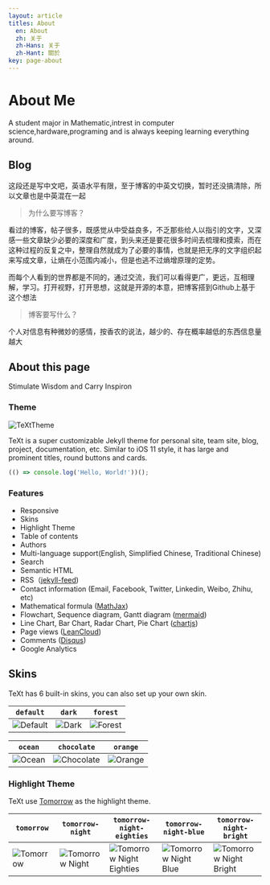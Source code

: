 ```yaml
---
layout: article
titles: About
  en: About
  zh: 关于
  zh-Hans: 关于
  zh-Hant: 關於
key: page-about
---
```

<!--more-->
# About Me
<!--more-->
A student major in Mathematic,intrest in computer science,hardware,programing and is always keeping learning everything around.

## Blog

这段还是写中文吧，英语水平有限，至于博客的中英文切换，暂时还没搞清除，所以文章也是中英混在一起

 > 为什么要写博客？

 看过的博客，帖子很多，既感觉从中受益良多，不乏那些给人以指引的文字，又深感一些文章缺少必要的深度和广度，到头来还是要花很多时间去梳理和摸索，而在这种过程的反复之中，整理自然就成为了必要的事情，也就是把无序的文字组织起来写成文章，让熵在小范围内减小，但是也逃不过熵增原理的定势。

 而每个人看到的世界都是不同的，通过交流，我们可以看得更广，更远，互相理解，学习。打开视野，打开思想，这就是开源的本意，把博客搭到Github上基于这个想法
 > 博客要写什么？

个人对信息有种微妙的感情，按香农的说法，越少的、存在概率越低的东西信息量越大


## About this page
Stimulate Wisdom and Carry Inspiron

### Theme


![TeXtTheme](https://raw.githubusercontent.com/kitian616/jekyll-TeXt-theme/master/screenshots/TeXt-home.jpg)


TeXt is a super customizable Jekyll theme for personal site, team site, blog, project, documentation, etc. Similar to iOS 11 style, it has large and prominent titles, round buttons and cards.

```javascript
(() => console.log('Hello, World!'))();
```

### Features

- Responsive
- Skins
- Highlight Theme
- Table of contents
- Authors
- Multi-language support(English, Simplified Chinese, Traditional Chinese)
- Search
- Semantic HTML
- RSS（[jekyll-feed](https://github.com/jekyll/jekyll-feed))
- Contact information (Email, Facebook, Twitter, Linkedin, Weibo, Zhihu, etc)
- Mathematical formula ([MathJax](https://www.mathjax.org/))
- Flowchart, Sequence diagram, Gantt diagram ([mermaid](https://mermaidjs.github.io/))
- Line Chart, Bar Chart, Radar Chart, Pie Chart ([chartjs](http://www.chartjs.org/))
- Page views ([LeanCloud](https://leancloud.cn/))
- Comments ([Disqus](https://disqus.com/))
- Google Analytics

## Skins

TeXt has 6 built-in skins, you can also set up your own skin.

| `default` | `dark` | `forest` |
| --- |  --- | --- |
| ![Default](https://raw.githubusercontent.com/kitian616/jekyll-TeXt-theme/master/screenshots/skins_default.jpg) | ![Dark](https://raw.githubusercontent.com/kitian616/jekyll-TeXt-theme/master/screenshots/skins_dark.jpg) | ![Forest](https://raw.githubusercontent.com/kitian616/jekyll-TeXt-theme/master/screenshots/skins_forest.jpg) |

| `ocean` | `chocolate` | `orange` |
| --- |  --- | --- |
| ![Ocean](https://raw.githubusercontent.com/kitian616/jekyll-TeXt-theme/master/screenshots/skins_ocean.jpg) | ![Chocolate](https://raw.githubusercontent.com/kitian616/jekyll-TeXt-theme/master/screenshots/skins_chocolate.jpg) | ![Orange](https://raw.githubusercontent.com/kitian616/jekyll-TeXt-theme/master/screenshots/skins_orange.jpg) |

### Highlight Theme

TeXt use [Tomorrow](https://github.com/chriskempson/tomorrow-theme) as the highlight theme.

| `tomorrow` | `tomorrow-night` | `tomorrow-night-eighties` | `tomorrow-night-blue` | `tomorrow-night-bright` |
| --- |  --- | --- | --- |  --- |
| ![Tomorrow](https://raw.githubusercontent.com/kitian616/jekyll-TeXt-theme/master/screenshots/highlight_tomorrow.png) | ![Tomorrow Night](https://raw.githubusercontent.com/kitian616/jekyll-TeXt-theme/master/screenshots/highlight_tomorrow-night.png) | ![Tomorrow Night Eighties](https://raw.githubusercontent.com/kitian616/jekyll-TeXt-theme/master/screenshots/highlight_tomorrow-night-eighties.png) | ![Tomorrow Night Blue](https://raw.githubusercontent.com/kitian616/jekyll-TeXt-theme/master/screenshots/highlight_tomorrow-night-blue.png) | ![Tomorrow Night Bright](https://raw.githubusercontent.com/kitian616/jekyll-TeXt-theme/master/screenshots/highlight_tomorrow-night-bright.png) |
